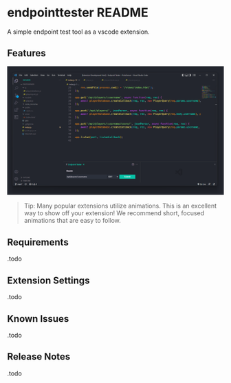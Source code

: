 # endpointtester README

A simple endpoint test tool as a vscode extension.

## Features

![Compact view](images/preview.png)

> Tip: Many popular extensions utilize animations. This is an excellent way to show off your extension! We recommend short, focused animations that are easy to follow.

## Requirements

.todo

## Extension Settings

.todo

## Known Issues

.todo

## Release Notes

.todo
